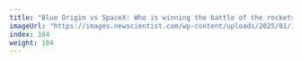 ```yaml
---
title: "Blue Origin vs SpaceX: Who is winning the battle of the rockets?"
imageUrl: "https://images.newscientist.com/wp-content/uploads/2025/01/17134708/SEI_236279682.jpg?width=788"
index: 104
weight: 104
---
```

